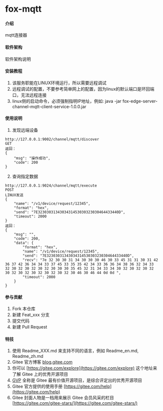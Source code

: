 # fox-mqtt

#### 介绍
mqtt连接器

#### 软件架构
软件架构说明


#### 安装教程

1.  该服务职能在LINUX环境运行，所以需要远程调试
2.  远程调试的配置，不要参考简单网上的配置，因为linux的默认端口是环回端口，无法远程连接
3.  linux侧的启动命令，必须强制指明IP地址，例如:
    java -jar fox-edge-server-channel-mqtt-client-service-1.0.0.jar

#### 使用说明

1. 发现远端设备
``` 
http://127.0.0.1:9002/channel/mqtt/discover
GET
返回：
{
    "msg": "操作成功",
    "code": 200
}
``` 

2. 查询指定数据
``` 
http://127.0.0.1:9024/channel/mqtt/execute
POST
LINUX发送
{
	"name": "/v1/device/request/12345",
    "format": "hex",
	"send": "7E3230303134303431453030323030464433440D",
	"timeout": 2000
}
返回：
{
    "msg": "",
    "code": 200,
    "data": {
        "format": "hex",
        "name": "/v1/device/request/12345",
        "send": "7E3230303134303431453030323030464433440D",
        "recv": "7e 32 30 30 31 34 30 30 30 46 30 33 45 31 31 30 31 42 36 37 42 36 34 34 33 37 45 33 35 35 42 34 33 36 36 34 38 36 32 34 33 32 30 32 30 32 30 32 30 30 30 35 45 32 31 34 33 34 30 32 30 32 30 32 30 32 30 32 30 32 30 32 30 32 30 46 30 46 44 0d 0d ",
        "timeout": 2000
    }
}
``` 


#### 参与贡献

1.  Fork 本仓库
2.  新建 Feat_xxx 分支
3.  提交代码
4.  新建 Pull Request


#### 特技

1.  使用 Readme\_XXX.md 来支持不同的语言，例如 Readme\_en.md, Readme\_zh.md
2.  Gitee 官方博客 [blog.gitee.com](https://blog.gitee.com)
3.  你可以 [https://gitee.com/explore](https://gitee.com/explore) 这个地址来了解 Gitee 上的优秀开源项目
4.  [GVP](https://gitee.com/gvp) 全称是 Gitee 最有价值开源项目，是综合评定出的优秀开源项目
5.  Gitee 官方提供的使用手册 [https://gitee.com/help](https://gitee.com/help)
6.  Gitee 封面人物是一档用来展示 Gitee 会员风采的栏目 [https://gitee.com/gitee-stars/](https://gitee.com/gitee-stars/)
